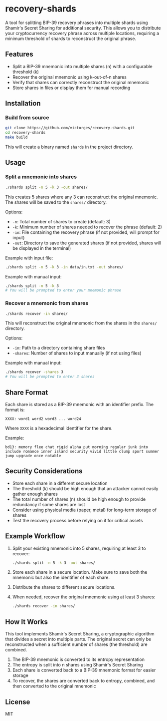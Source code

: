 # recovery-shards

A tool for splitting BIP-39 recovery phrases into multiple shards using Shamir's Secret Sharing for additional security. This allows you to distribute your cryptocurrency recovery phrase across multiple locations, requiring a minimum threshold of shards to reconstruct the original phrase.

## Features

- Split a BIP-39 mnemonic into multiple shares (n) with a configurable threshold (k)
- Recover the original mnemonic using k-out-of-n shares
- Verify that shares can correctly reconstruct the original mnemonic
- Store shares in files or display them for manual recording

## Installation

### Build from source

```bash
git clone https://github.com/victorges/recovery-shards.git
cd recovery-shards
make build
```

This will create a binary named `shards` in the project directory.

## Usage

### Split a mnemonic into shares

```bash
./shards split -n 5 -k 3 -out shares/
```

This creates 5 shares where any 3 can reconstruct the original mnemonic. The shares will be saved to the `shares/` directory.

Options:
- `-n`: Total number of shares to create (default: 3)
- `-k`: Minimum number of shares needed to recover the phrase (default: 2)
- `-in`: File containing the recovery phrase (if not provided, will prompt for input)
- `-out`: Directory to save the generated shares (if not provided, shares will be displayed in the terminal)

Example with input file:
```bash
./shards split -n 5 -k 3 -in data/in.txt -out shares/
```

Example with manual input:
```bash
./shards split -n 5 -k 3
# You will be prompted to enter your mnemonic phrase
```

### Recover a mnemonic from shares

```bash
./shards recover -in shares/
```

This will reconstruct the original mnemonic from the shares in the `shares/` directory.

Options:
- `-in`: Path to a directory containing share files
- `-shares`: Number of shares to input manually (if not using files)

Example with manual input:
```bash
./shards recover -shares 3
# You will be prompted to enter 3 shares
```

## Share Format

Each share is stored as a BIP-39 mnemonic with an identifier prefix. The format is:

```
XXXX: word1 word2 word3 ... word24
```

Where `XXXX` is a hexadecimal identifier for the share.

Example:
```
bd13: memory flee chat rigid alpha put morning regular junk into include romance inner island security vivid little clump sport summer jump upgrade once notable
```

## Security Considerations

- Store each share in a different secure location
- The threshold (k) should be high enough that an attacker cannot easily gather enough shares
- The total number of shares (n) should be high enough to provide redundancy if some shares are lost
- Consider using physical media (paper, metal) for long-term storage of shares
- Test the recovery process before relying on it for critical assets

## Example Workflow

1. Split your existing mnemonic into 5 shares, requiring at least 3 to recover:
   ```bash
   ./shards split -n 5 -k 3 -out shares/
   ```

2. Store each share in a secure location. Make sure to save both the mnemonic but also the identifier of each share.

3. Distribute the shares to different secure locations.

4. When needed, recover the original mnemonic using at least 3 shares:
   ```bash
   ./shards recover -in shares/
   ```

## How It Works

This tool implements Shamir's Secret Sharing, a cryptographic algorithm that divides a secret into multiple parts. The original secret can only be reconstructed when a sufficient number of shares (the threshold) are combined.

1. The BIP-39 mnemonic is converted to its entropy representation
2. The entropy is split into n shares using Shamir's Secret Sharing
3. Each share is converted back to a BIP-39 mnemonic format for easier storage
4. To recover, the shares are converted back to entropy, combined, and then converted to the original mnemonic

## License

MIT
